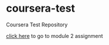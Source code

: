 # coursera-test
Coursera Test Repository

[click here](module2-solution/index.html) to go to module 2 assignment
